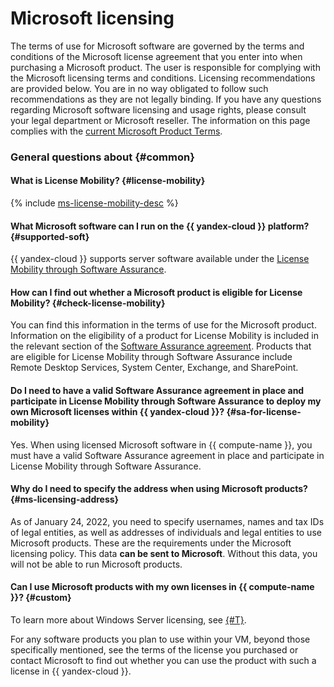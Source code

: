# Microsoft licensing

The terms of use for Microsoft software are governed by the terms and conditions of the Microsoft license agreement that you enter into when purchasing a Microsoft product. The user is responsible for complying with the Microsoft licensing terms and conditions. Licensing recommendations are provided below. You are in no way obligated to follow such recommendations as they are not legally binding. If you have any questions regarding Microsoft software licensing and usage rights, please consult your legal department or Microsoft reseller. The information on this page complies with the [current Microsoft Product Terms](https://www.microsoft.com/en-us/useterms).

### General questions about {#common}

#### What is License Mobility? {#license-mobility}

{% include [ms-license-mobility-desc](../../_includes/ms-license-mobility-desc.md) %}

#### What Microsoft software can I run on the {{ yandex-cloud }} platform? {#supported-soft}

{{ yandex-cloud }} supports server software available under the [License Mobility through Software Assurance](https://www.microsoft.com/en-us/licensing/licensing-programs/software-assurance-license-mobility).


#### How can I find out whether a Microsoft product is eligible for License Mobility? {#check-license-mobility}

You can find this information in the terms of use for the Microsoft product. Information on the eligibility of a product for License Mobility is included in the relevant section of the [Software Assurance agreement](https://www.microsoft.com/en-us/licensing/licensing-programs/software-assurance-license-mobility). Products that are eligible for License Mobility through Software Assurance include Remote Desktop Services, System Center, Exchange, and SharePoint.


#### Do I need to have a valid Software Assurance agreement in place and participate in License Mobility through Software Assurance to deploy my own Microsoft licenses within {{ yandex-cloud }}? {#sa-for-license-mobility}

Yes. When using licensed Microsoft software in {{ compute-name }}, you must have a valid Software Assurance agreement in place and participate in License Mobility through Software Assurance.

#### Why do I need to specify the address when using Microsoft products? {#ms-licensing-address}

As of January 24, 2022, you need to specify usernames, names and tax IDs of legal entities, as well as addresses of individuals and legal entities to use Microsoft products. These are the requirements under the Microsoft licensing policy. This data **can be sent to Microsoft**. Without this data, you will not be able to run Microsoft products.

#### Can I use Microsoft products with my own licenses in {{ compute-name }}? {#custom}

To learn more about Windows Server licensing, see [{#T}](../../microsoft/byol.md).

For any software products you plan to use within your VM, beyond those specifically mentioned, see the terms of the license you purchased or contact Microsoft to find out whether you can use the product with such a license in {{ yandex-cloud }}.